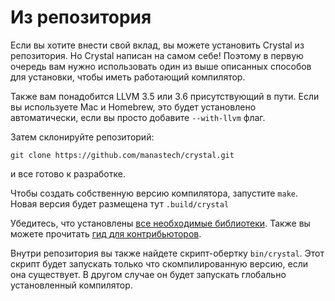 # Из репозитория

Если вы хотите внести свой вклад, вы можете установить Crystal из репозитория. Но Crystal написан на самом себе! Поэтому в первую очередь вам нужно использовать один из выше описанных способов для установки, чтобы иметь работающий компилятор.

Также вам понадобится LLVM 3.5 или 3.6 присутствующий в пути. Если вы используете Mac и Homebrew, это будет установлено автоматически, если вы просто добавите `--with-llvm` флаг.

Затем склонируйте репозиторий:

```
git clone https://github.com/manastech/crystal.git
```

и все готово к разработке.

Чтобы создать собственную версию компилятора, запустите `make`. Новая версия будет размещена тут `.build/crystal`

Убедитесь, что установлены [все необходимые библиотеки](https://github.com/manastech/crystal/wiki/All-required-libraries). Также вы можете прочитать [гид для контрибьюторов](https://github.com/manastech/crystal/blob/master/Contributing.md).

Внутри репозитория вы также найдете скрипт-обертку `bin/crystal`. Этот скрипт будет запускать только что скомпилированную версию, если она существует. В другом случае он будет запускать глобально установленный компилятор.
